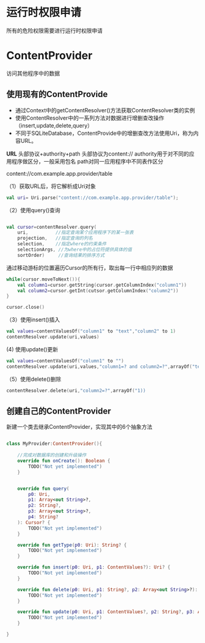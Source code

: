 # 运行时权限申请
所有的危险权限需要进行运行时权限申请


# ContentProvider
访问其他程序中的数据

## 使用现有的ContentProvide
- 通过Context中的getContentResolver()方法获取ContentResolver类的实例
- 使用ContentResolver中的一系列方法对数据进行增删查改操作（insert,update,delete,query）
- 不同于SQLiteDatabase，ContentProvide中的增删查改方法使用Uri，称为内容URL。

**URL**
头部协议+authority+path
头部协议为content://
authority用于对不同的应用程序做区分，一般采用包名
path对同一应用程序中不同表作区分

content://com.example.app.provider/table

（1）获取URL后，将它解析成Uri对象
```kotlin
val uri= Uri.parse("content://com.example.app.provider/table");
```

（2）使用query()查询
```kotlin

val cursor=contentResolver.query(
    uri,          //指定查询某个应用程序下的某一张表
    projection,   //指定查询的列名
    selection,    //指定where的约束条件
    selectionArgs, //为where中的占位符提供具体的值
    sortOrder)     //查询结果的排序方式
```

通过移动游标的位置遍历Cursor的所有行，取出每一行中相应列的数据
```kotlin
while(cursor.moveToNext()){
    val column1=cursor.getString(cursor.getColumnIndex("column1"))
    val column2=cursor.getInt(cutsor.getColumnIndex("column2"))
}

cursor.close()
```

（3）使用insert()插入
```kotlin
val values=contentValuesOf("column1" to "text","column2" to 1)
contentResolver.update(uri,values)
```

(4) 使用update()更新
```kotlin
val values=contentValuesOf("column1" to "")
contentResolver.update(uri,values,"column1=? and column2=?",arrayOf("text",1))
```

（5）使用delete()删除
```kotlin
contentResolver.delete(uri,"column2=?",arrayOf("1))
```

## 创建自己的ContentProvider
新建一个类去继承ContentProvider，实现其中的6个抽象方法

```kotlin

class MyProvider:ContentProvider(){
    
    //完成对数据库的创建和升级操作
    override fun onCreate(): Boolean {
        TODO("Not yet implemented")
    }


    override fun query(
        p0: Uri,
        p1: Array<out String>?,
        p2: String?,
        p3: Array<out String>?,
        p4: String?
    ): Cursor? {
        TODO("Not yet implemented")
    }

    override fun getType(p0: Uri): String? {
        TODO("Not yet implemented")
    }

    override fun insert(p0: Uri, p1: ContentValues?): Uri? {
        TODO("Not yet implemented")
    }

    override fun delete(p0: Uri, p1: String?, p2: Array<out String>?): Int {
        TODO("Not yet implemented")
    }

    override fun update(p0: Uri, p1: ContentValues?, p2: String?, p3: Array<out String>?): Int {
        TODO("Not yet implemented")
    }

}
```